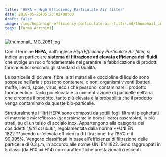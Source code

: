 ```yaml
---
title: 'HEPA = High Efficiency Particulate Air filter'
date: 2018-05-25T05:23:02+00:00
draft: false
image: /img/hepa-high-efficiency-particulate-air-filter.md/thumbnail_img_2081.jpg
tags: [Farma Acronimi]
---
```


![thumbnail_IMG_2081.jpg](/img/hepa-high-efficiency-particulate-air-filter.md/thumbnail_img_2081.jpg)

Con il termine **HEPA,** dall'inglese _High Efficiency Particulate Air filter,_ si indica un particolare **sistema di filtrazione ad elevata efficienza dei  fluidi** che svolge un ruolo fondamentale nel garantire la fabbricazione di prodotti farmaceutici secondo gli standard di Qualità.

Le particelle di polvere, fibre, altri materiali e goccioline di liquido sono sospese nell’aria e possono contenere, o non, organismi viventi (batteri, muffe, lieviti, spore, virus, ecc.) che possono  contaminare il prodotto farmaceutico. Tanto più elevata è la concentrazione di particelle nell’aria che circonda il prodotto, tanto più elevata è la probabilità che il prodotto venga contaminato da queste bio-particelle.

Strutturalmente i filtri HEPA sono composti da sottili fogli filtranti pieghettati di materiale microfibroso (generalmente in borosilicato) assemblati, in più strati, su di un telaio di acciaio inox. Appartengono alla categoria dei cosiddetti "_filtri assoluti_", regolamentata dalla norma **UNI EN 1822 **avendo un'elevata efficienza di filtrazione: tra l’85% e il 99,995%. Vengono classificati in base all'efficienza di filtrazione delle particelle di 0.3 µm, in accordo alle norme UNI EN 1822. Sono raggruppati in 5 classi (da H10 ad H14) con caratteristiche prestazionali crescenti.